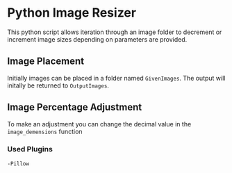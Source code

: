 # Python Image Resizer

This python script allows iteration through an image folder to decrement or increment image sizes depending on parameters are provided.

## Image Placement
Initially images can be placed in a folder named ```GivenImages```.  The output will initally be returned to ```OutputImages```.

## Image Percentage Adjustment
To make an adjustment you can change the decimal value in the ```image_demensions``` function

### Used Plugins
	-Pillow







